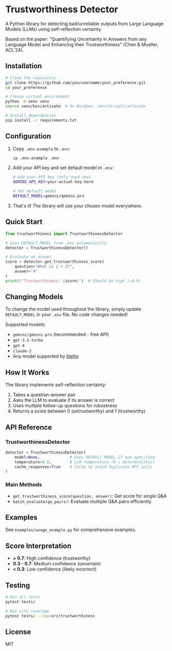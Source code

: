 # Trustworthiness Detector

A Python library for detecting bad/unreliable outputs from Large Language Models (LLMs) using self-reflection certainty.

Based on the paper: "Quantifying Uncertainty in Answers from any Language Model and Enhancing their Trustworthiness" (Chen & Mueller, ACL'24).

## Installation

```bash
# Clone the repository
git clone https://github.com/yourusername/your_preference.git
cd your_preference

# Create virtual environment
python -m venv venv
source venv/bin/activate  # On Windows: venv\Scripts\activate

# Install dependencies
pip install -r requirements.txt
```

## Configuration

1. Copy `.env.example` to `.env`:
   ```bash
   cp .env.example .env
   ```

2. Add your API key and set default model in `.env`:
   ```bash
   # Add your API key (only need one)
   GEMINI_API_KEY=your-actual-key-here
   
   # Set default model
   DEFAULT_MODEL=gemini/gemini-pro
   ```

3. That's it! The library will use your chosen model everywhere.

## Quick Start

```python
from trustworthiness import TrustworthinessDetector

# Uses DEFAULT_MODEL from .env automatically
detector = TrustworthinessDetector()

# Evaluate an answer
score = detector.get_trustworthiness_score(
    question="What is 2 + 2?",
    answer="4"
)
print(f"Trustworthiness: {score}")  # Should be high (~0.9)
```

## Changing Models

To change the model used throughout the library, simply update `DEFAULT_MODEL` in your `.env` file. No code changes needed!

Supported models:
- `gemini/gemini-pro` (recommended - free API)
- `gpt-3.5-turbo`
- `gpt-4`
- `claude-2`
- Any model supported by [litellm](https://github.com/BerriAI/litellm)

## How It Works

The library implements self-reflection certainty:
1. Takes a question-answer pair
2. Asks the LLM to evaluate if its answer is correct
3. Uses multiple follow-up questions for robustness
4. Returns a score between 0 (untrustworthy) and 1 (trustworthy)

## API Reference

### TrustworthinessDetector

```python
detector = TrustworthinessDetector(
    model=None,             # Uses DEFAULT_MODEL if not specified
    temperature=0.0,        # LLM temperature (0 = deterministic)
    cache_responses=True    # Cache to avoid duplicate API calls
)
```

### Main Methods

- `get_trustworthiness_score(question, answer)`: Get score for single Q&A
- `batch_evaluate(qa_pairs)`: Evaluate multiple Q&A pairs efficiently

## Examples

See `examples/usage_example.py` for comprehensive examples.

## Score Interpretation

- **> 0.7**: High confidence (trustworthy)
- **0.3 - 0.7**: Medium confidence (uncertain)
- **< 0.3**: Low confidence (likely incorrect)

## Testing

```bash
# Run all tests
pytest tests/

# Run with coverage
pytest tests/ --cov=src/trustworthiness
```

## License

MIT